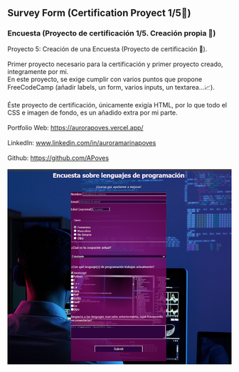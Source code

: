 ## Survey Form (Certification Proyect 1/5🎯)
### Encuesta (Proyecto de certificación 1/5. Creación propia 🎯)
Proyecto 5: Creación de una Encuesta (Proyecto de certificación 🎯).
<br>
<br>
Primer proyecto necesario para la certificación y primer proyecto creado, integramente por mi. 
<br>
En este proyecto, se exige cumplir con varios puntos que propone FreeCodeCamp (añadir labels, un form, varios inputs, un textarea...📈).
<br>
<br>
Éste proyecto de certificación, únicamente exigía HTML, por lo que todo el CSS e imagen de fondo, es un añadido extra por mi parte.
<br>
<br>
  Portfolio Web: https://aurorapoves.vercel.app/
<br>
<br>
  LinkedIn: www.linkedin.com/in/auroramarinapoves
<br>
<br>
  Github: https://github.com/APoves
<br>
<br>
![Survey form](https://github.com/APoves/Responsive-Web-Design/blob/main/05%20Survey%20Form%20(Certification%20Project)/Survey%20form.jpg)

